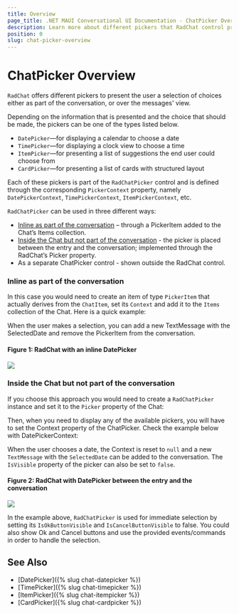 ```yaml
---
title: Overview
page_title: .NET MAUI Conversational UI Documentation - ChatPicker Overview
description: Learn more about different pickers that RadChat control provides
position: 0
slug: chat-picker-overview
---
```


# ChatPicker Overview

`RadChat` offers different pickers to present the user a selection of choices either as part of the conversation, or over the messages' view. 

Depending on the information that is presented and the choice that should be made, the pickers can be one of the types listed below. 

* `DatePicker`&mdash;for displaying a calendar to choose a date
* `TimePicker`&mdash;for displaying a clock view to choose a time
* `ItemPicker`&mdash;for presenting a list of suggestions the end user could choose from
* `CardPicker`&mdash;for presenting a list of cards with structured layout

Each of these pickers is part of the `RadChatPicker` control and is defined through the corresponding `PickerContext` property, namely `DatePickerContext`, `TimePickerContext`, `ItemPickerContext`, etc.
 
`RadChatPicker` can be used in three different ways:

* [Inline as part of the conversation](#inline-as-part-of-the-conversation) – through a PickerItem added to the Chat’s Items collection.
* [Inside the Chat but not part of the conversation](#inside-the-chat-but-not-part-of-the-conversation) - the picker is placed between the entry and the conversation; implemented through the RadChat’s Picker property.
* As a separate ChatPicker control - shown outside the RadChat control.

### Inline as part of the conversation

In this case you would need to create an item of type `PickerItem` that actually derives from the `ChatItem`, set its `Context` and add it to the `Items` collection of the Chat. Here is a quick example:

<snippet id='chat-chatpicker-datepicker' />
	
When the user makes a selection, you can add a new TextMessage with the SelectedDate and remove the PickerItem from the conversation.

#### Figure 1: RadChat with an inline DatePicker

![](images/)

### Inside the Chat but not part of the conversation

If you choose this approach you would need to create a `RadChatPicker` instance and set it to the `Picker` property of the Chat:

<snippet id='chat-pickeroverlay-xaml' />

Then, when you need to display any of the available pickers, you will have to set the Context property of the ChatPicker. Check the example below with DatePickerContext:

<snippet id='chat-chatpicker-overlay-code' />
			
When the user chooses a date, the Context is reset to `null` and a new `TextMessage` with the `SelectedDate` can be added to the conversation. The `IsVisible` property of the picker can also be set to `false`.

#### Figure 2: RadChat with DatePicker between the entry and the conversation

![](images/)

In the example above, `RadChatPicker` is used for immediate selection by setting its `IsOkButtonVisible` and `IsCancelButtonVisible` to false. You could also show Ok and Cancel buttons and use the provided events/commands in order to handle the selection.
	
## See Also

- [DatePicker]({% slug chat-datepicker %})
- [TimePicker]({% slug chat-timepicker %})
- [ItemPicker]({% slug chat-itempicker %})
- [CardPicker]({% slug chat-cardpicker %})
